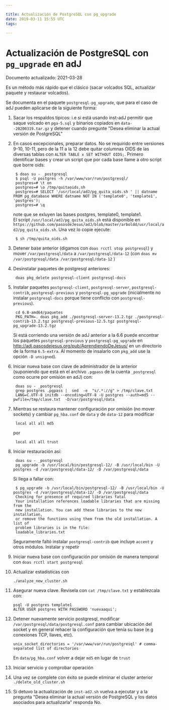 ```yaml
---

title: Actualización de PostgreSQL con pg_upgrade
date: 2019-03-11 15:55 UTC
tags: 

---
```


# Actualización de PostgreSQL con `pg_upgrade` en adJ

Documento actualizado: 2021-03-28

Es un método más rápido que el clásico (sacar volcados SQL, actualizar paquete y restaurar volcados).

Se documenta en el paquete `postgresql-pg_upgrade`, que para el caso de adJ pueden aplicarse de la siguiente forma:

1. Sacar los respaldos tipicos: i.e si está usando inst-adJ permitir que saque volcado en `pga-5.sql` y binarios copiados en `data--20200319.tar.gz` y detener cuando pregunte "Desea eliminar la actual versión de PostgreSQL"
2. En casos excepcionales, preparar datos.  No se requirido entre versiones 9-10, 10-11, pero de la 11 a la 12 debe quitar columnas OIDS de las diversas tablas con `ALTER TABLE x SET WITHOUT OIDS;`.  Primero identificar bases y crear un script que por cada base llame a otro script que borre oids:

        $ doas su - _postgresql
        $ psql -U postgres -h /var/www/var/run/postgresql/
        postgres=# \t on
        postgres=# \o /tmp/quitaoids.sh
        postgres=# SELECT '/usr/local/adJ/pg_quita_oids.sh ' || datname FROM pg_database WHERE datname NOT IN ('template0', 'template1', 'postgres');
        postgres=# \q

   note que se exluyen las bases postgres, template0, template1.  
   El script `/usr/local/adJ/pg_quita_oids.sh` está disponible en 
   `https://github.com/pasosdeJesus/adJ/blob/master/arboldd/usr/local/adJ/pg_quita_oids.sh`.
   Una vez lo copie ejecute:

        $ sh /tmp/quita_oids.sh

3. Detener base anterior (digamos con `doas rcctl stop postgresql`) y  mover `/var/postgresql/data` a `/var/postgresql/data-12` (con `doas mv /var/postgresql/data /var/postgresql/data-12` )
4. Desinstalar paquetes de postgresql anteriores:

        doas pkg_delete postgresql-client postgresql-docs

5. Instalar paquetes `postgresql-client`, `postgresql-server`, `postgresql-contrib`, `postgresql-previous` y `postgresql-pg_upgrade` (inicialmente no instalar `postgresql-docs` porque tiene conflicto con `postgresql-previous`).

        cd 6.8-amd64/paquetes
        PKG_PATH=. doas pkg_add ./postgresql-server-13.2.tgz ./postgresql-contrib-13.2.tgz postgresql-previous-12.5.tgz postgresql-pg_upgrade-13.2.tgz

    Si está corriendo una versión de adJ anterior a la 6.6 puede encontrar los paquetes `postgresql-previous` y `postgresql-pg_upgrade` en  <http://adj.pasosdejesus.org/pub/AprendiendoDeJesus/> en un directorio de la forma `6.5-extra`. Al momento de insalarlo con `pkg_add` use la opción `-D unsigned`).

6. Iniciar nueva base con clave de administrador de la anterior (suponiendo que está en el archivo `.pgpass` de la cuenta `_postgresql` como ocurre por omisión en adJ) con:

        doas su - _postgresql
        grep postgres .pgpass |  sed  -e  "s/.*://g" > /tmp/clave.txt
        LANG=C.UTF-8 initdb --encoding=UTF-8 -U postgres --auth=md5 --pwfile=/tmp/clave.txt  -D/var/postgresql/data

7. Mientras se restaura mantener configuración por omisión (no mover sockets) y cambiar `pg_hba.conf` de `data` y de `data-12` para modificar

        local all all md5

   por

        local all all trust

8. Iniciar restauración así:

        doas su - _postgresql
        pg_upgrade -b /usr/local/bin/postgresql-12/ -B /usr/local/bin -U postgres -d /var/postgresql/data-12/ -D /var/postgresql/data

   Si llega a fallar con:

        $ pg_upgrade -b /usr/local/bin/postgresql-12/ -B /usr/local/bin -U postgres -d /var/postgresql/data-12/ -D /var/postgresql/data
        Checking for presence of required libraries fatal
        Your installation references loadable libraries that are missing from the
        new installation. You can add these libraries to the new installation,
        or remove the functions using them from the old installation. A list of
        problem libraries is in the file:
        loadable_libraries.txt

   Seguramente faltó instalar `postgresql-contrib` que incluye `accent` y otros módulos.  Instalar y repetir

9. Iniciar nueva base con configuración por omisión de manera temporal con  `doas rcctl start postgresql`

10. Actualizar estadísticas con 

        ./analyze_new_cluster.sh

11. Asegurar nueva clave.  Revisela con `cat /tmp/clave.txt` y establezcala con:

        psql -U postgres template1
        ALTER USER postgres WITH PASSWORD 'nuevaaqui';

12. Detener nuevamente servicio postgresql, modificar `/var/postgresql/data/postgresql.conf` para cambiar ubicación del socket y en general rehacer la configuración que tenía su base (e.g conexiones TCP, llaves, etc).

        unix_socket_directories = '/var/www/var/run/postgresql' # comma-separated list of directories

    En `data/pg_hba.conf` volver a dejar `md5` en lugar de `trust`

13. Iniciar servicio y comprobar operación

14. Una vez se complete con éxito se puede eliminar el cluster anterior `./delete_old_cluster.sh`

15. Si detuvo la actualización de `inst-adJ.sh` vuelva a ejecutar y a la pregunta "Desea eliminar la actual versión de PostgreSQL y los datos asociados para actualizarla" responda No.


